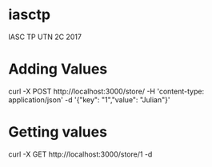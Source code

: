 # iasctp
IASC TP UTN 2C 2017

# Adding Values

curl -X POST http://localhost:3000/store/ -H 'content-type: application/json' -d '{"key": "1","value": "Julian"}'

# Getting values

curl -X GET http://localhost:3000/store/1 -d
